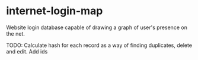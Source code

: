 # internet-login-map
Website login database capable of drawing a graph of user's presence on the net.

TODO:
Calculate hash for each record as a way of finding duplicates, delete and edit.
Add ids